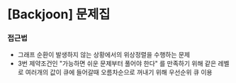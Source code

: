 # [Backjoon] 문제집

### 접근법

- 그래프 순환이 발생하지 않는 상황에서의 위상정렬을 수행하는 문제
- 3번 제약조건인 "가능하면 쉬운 문제부터 풀어야 한다" 를 만족하기 위해 같은 레벨로 여러개의 값이 큐에 들어갈때 오름차순으로 꺼내기 위해 우선순위 큐 이용